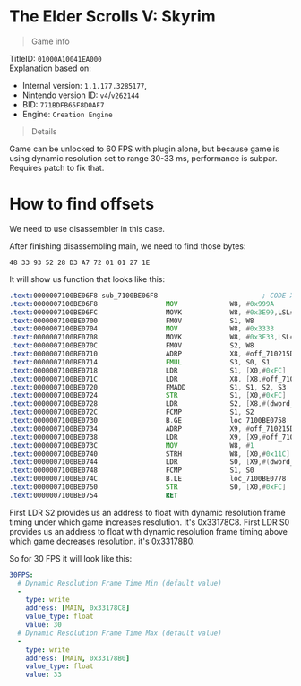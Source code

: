 # The Elder Scrolls V: Skyrim

> Game info

TitleID: `01000A10041EA000`<br>
Explanation based on:
- Internal version: `1.1.177.3285177`, 
- Nintendo version ID: `v4`/`v262144`
- BID: `771BDFB65F8D0AF7`
- Engine: `Creation Engine`

> Details

Game can be unlocked to 60 FPS with plugin alone, but because game is using dynamic resolution set to range 30-33 ms, performance is subpar. Requires patch to fix that.

# How to find offsets

We need to use disassembler in this case.

After finishing disassembling main, we need to find those bytes:
```
48 33 93 52 28 D3 A7 72 01 01 27 1E
```

It will show us function that looks like this:

```asm
.text:0000007100BE06F8 sub_7100BE06F8                          ; CODE XREF: sub_71005E16A4+6A0↑p
.text:0000007100BE06F8                 MOV             W8, #0x999A
.text:0000007100BE06FC                 MOVK            W8, #0x3E99,LSL#16
.text:0000007100BE0700                 FMOV            S1, W8
.text:0000007100BE0704                 MOV             W8, #0x3333
.text:0000007100BE0708                 MOVK            W8, #0x3F33,LSL#16
.text:0000007100BE070C                 FMOV            S2, W8
.text:0000007100BE0710                 ADRP            X8, #off_710215DA08@PAGE
.text:0000007100BE0714                 FMUL            S3, S0, S1
.text:0000007100BE0718                 LDR             S1, [X0,#0xFC]
.text:0000007100BE071C                 LDR             X8, [X8,#off_710215DA08@PAGEOFF]
.text:0000007100BE0720                 FMADD           S1, S1, S2, S3
.text:0000007100BE0724                 STR             S1, [X0,#0xFC]
.text:0000007100BE0728                 LDR             S2, [X8,#(dword_71033178C8 - 0x71033178C0)]
.text:0000007100BE072C                 FCMP            S1, S2
.text:0000007100BE0730                 B.GE            loc_7100BE0758
.text:0000007100BE0734                 ADRP            X9, #off_710215DA10@PAGE
.text:0000007100BE0738                 LDR             X9, [X9,#off_710215DA10@PAGEOFF]
.text:0000007100BE073C                 MOV             W8, #1
.text:0000007100BE0740                 STRH            W8, [X0,#0x11C]
.text:0000007100BE0744                 LDR             S0, [X9,#(dword_71033178B0 - 0x71033178A8)]
.text:0000007100BE0748                 FCMP            S1, S0
.text:0000007100BE074C                 B.LE            loc_7100BE0778
.text:0000007100BE0750                 STR             S0, [X0,#0xFC]
.text:0000007100BE0754                 RET
```

First LDR S2 provides us an address to float with dynamic resolution frame timing under which game increases resolution. It's 0x33178C8.
First LDR S0 provides us an address to float with dynamic resolution frame timing above which game decreases resolution. it's 0x33178B0.

So for 30 FPS it will look like this:
```yaml
30FPS:
  # Dynamic Resolution Frame Time Min (default value)
  -
    type: write
    address: [MAIN, 0x33178C8]
    value_type: float
    value: 30
  # Dynamic Resolution Frame Time Max (default value)
  -
    type: write
    address: [MAIN, 0x33178B0]
    value_type: float
    value: 33
```